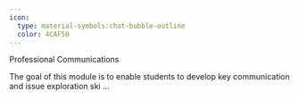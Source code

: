 ```yaml
---
icon:
  type: material-symbols:chat-bubble-outline
  color: 4CAF50
---
```


Professional Communications

The goal of this module is to enable students to develop key communication and issue exploration ski ... 
